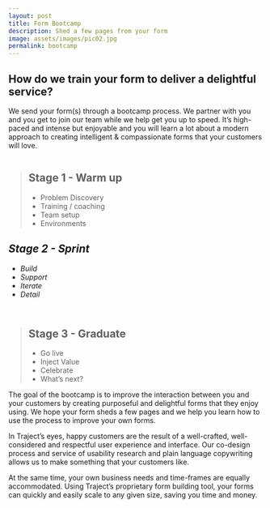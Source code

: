 ```yaml
---
layout: post
title: Form Bootcamp
description: Shed a few pages from your form
image: assets/images/pic02.jpg
permalink: bootcamp
---
```


<h2>How do we train your form to deliver a delightful service?</h2>


We send your form(s) through a bootcamp process. We partner with you and you get to join our team while we help get you up to speed.  It’s high-paced and intense but enjoyable and you will learn a lot about a modern approach to creating intelligent & compassionate forms that your customers will love.
<div class="box alt">
    <div class="row">
        <div class="5u"><span class="image fit"><img src="../../../assets/images/warmu_crop.png" alt="" /></span></div>
        <div class="7u$">
            <blockquote>
                <h2>Stage 1 - Warm up</h2>
                <ul class="alt">
                    <li>Problem Discovery</li>
                    <li>Training / coaching</li>
                    <li>Team setup</li>
                    <li>Environments</li>
                </ul>
            </blockquote>
        </div>
    </div>
    <div class="row">
        <div class="6u"><em>
            <h2>Stage 2 - Sprint</h2>
            <ul class="alt">
                <li>Build</li>
                <li>Support</li>
                <li>Iterate</li>
                <li>Detail</li>
            </ul></em>
        </div>
        <div class="5u$">
        <blockquote>
            <span class="image fit"><img src="../../../assets/images/sprint_crop.png" alt="" /></span>
        </blockquote>
        </div>
    </div>
    <div class="row">
        <div class="5u"><span class="image fit"><img src="../../../assets/images/graduation_crop.png" alt="" /></span></div>
        <div class="7u$">
            <blockquote>
                <h2>Stage 3 - Graduate</h2>
                <ul class="alt">
                    <li>Go live</li>
                    <li>Inject Value</li>
                    <li>Celebrate</li>
                    <li>What’s next?</li>
                </ul>
            </blockquote>
        </div>
    </div>
</div>


The goal of the bootcamp is to improve the interaction between you and your customers by creating purposeful and delightful forms that they enjoy using.  We hope your form sheds a few pages and we help you learn how to use the process to improve your own forms.


In Traject’s eyes, happy customers are the result of a well-crafted, well-considered and respectful user experience and interface. Our co-design process and service of usability research and plain language copywriting allows us to make something that your customers like. 

At the same time, your own business needs and time-frames are equally accommodated. Using Traject’s proprietary form building tool, your forms can quickly and easily scale to any given size, saving you time and money.

